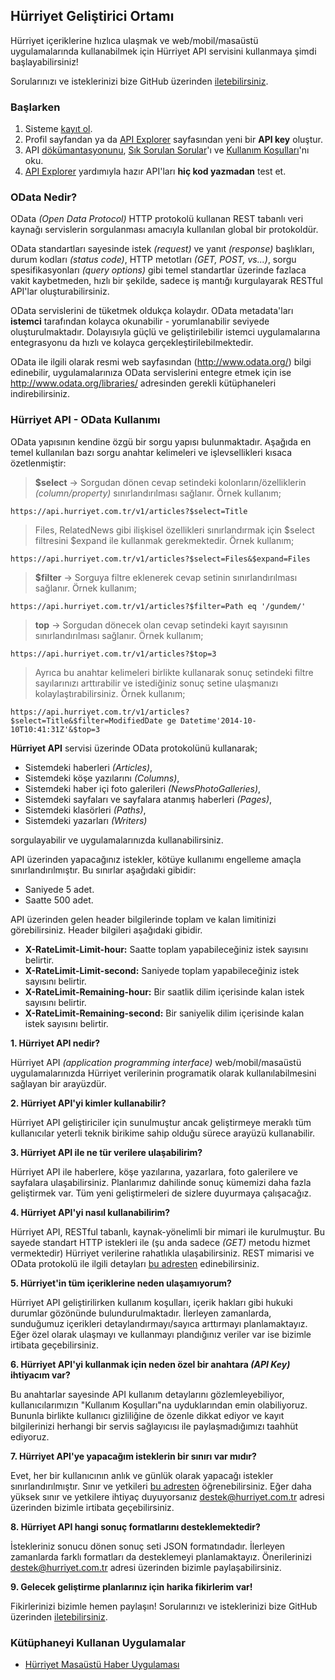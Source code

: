 ## Hürriyet Geliştirici Ortamı

Hürriyet içeriklerine hızlıca ulaşmak ve web/mobil/masaüstü uygulamalarında kullanabilmek için Hürriyet API servisini kullanmaya şimdi başlayabilirsiniz!

Sorularınızı ve isteklerinizi bize GitHub üzerinden [iletebilirsiniz](https://github.com/hurriyet/developers.hurriyet.com.tr/issues).

### Başlarken

 1. Sisteme [kayıt ol](https://developers.hurriyet.com.tr/developers/new).
 2. Profil sayfandan ya da [API Explorer](https://developers.hurriyet.com.tr/api-explorer/hurriyet-developers-api/versions/1.0/) sayfasından yeni bir **API key** oluştur.
 3. API [dökümantasyonunu](https://developers.hurriyet.com.tr/docs/versions/1.0), [Sık Sorulan Sorular](https://developers.hurriyet.com.tr/docs/versions/1.0/sik-sorulan-sorular-sss)'ı ve [Kullanım Koşulları](https://developers.hurriyet.com.tr/docs/versions/1.0/kullanim-kosullari)'nı oku.
 4. [API Explorer](https://developers.hurriyet.com.tr/api-explorer/hurriyet-developers-api/versions/1.0/) yardımıyla hazır API'ları **hiç kod yazmadan** test et.

### OData Nedir?
OData _(Open Data Protocol)_ HTTP protokolü kullanan REST tabanlı veri kaynağı servislerin sorgulanması amacıyla kullanılan global bir protokoldür.

OData standartları sayesinde istek _(request)_ ve yanıt _(response)_ başlıkları, durum kodları _(status code)_, HTTP metotları _(GET, POST, vs...)_, sorgu spesifikasyonları _(query options)_ gibi temel standartlar üzerinde fazlaca vakit kaybetmeden, hızlı bir şekilde, sadece iş mantığı kurgulayarak RESTful API'lar oluşturabilirsiniz.

OData servislerini de tüketmek oldukça kolaydır. OData metadata'ları **istemci** tarafından kolayca okunabilir - yorumlanabilir seviyede oluşturulmaktadır. Dolayısıyla güçlü ve geliştirilebilir istemci uygulamalarına entegrasyonu da hızlı ve kolayca gerçekleştirilebilmektedir.

OData ile ilgili olarak resmi web sayfasından (http://www.odata.org/) bilgi edinebilir, uygulamalarınıza OData servislerini entegre etmek için ise http://www.odata.org/libraries/ adresinden gerekli kütüphaneleri indirebilirsiniz.

### Hürriyet API - OData Kullanımı

OData yapısının kendine özgü bir sorgu yapısı bulunmaktadır. Aşağıda en temel kullanılan bazı sorgu anahtar kelimeleri ve işlevsellikleri kısaca özetlenmiştir:

> **$select** -> Sorgudan dönen cevap setindeki kolonların/özelliklerin _(column/property)_ sınırlandırılması sağlanır. Örnek kullanım;
```
https://api.hurriyet.com.tr/v1/articles?$select=Title
```
> Files, RelatedNews gibi ilişkisel özellikleri sınırlandırmak için $select filtresini $expand ile kullanmak gerekmektedir. Örnek kullanım;
```
https://api.hurriyet.com.tr/v1/articles?$select=Files&$expand=Files
```
> **$filter** -> Sorguya filtre eklenerek cevap setinin sınırlandırılması sağlanır. Örnek kullanım;
```
https://api.hurriyet.com.tr/v1/articles?$filter=Path eq '/gundem/'
```

> **top** -> Sorgudan dönecek olan cevap setindeki kayıt sayısının sınırlandırılması sağlanır. Örnek kullanım;
```
https://api.hurriyet.com.tr/v1/articles?$top=3
```

> Ayrıca bu anahtar kelimeleri birlikte kullanarak sonuç setindeki filtre sayılarınızı arttırabilir ve istediğiniz sonuç setine ulaşmanızı kolaylaştırabilirsiniz. Örnek kullanım;
```
https://api.hurriyet.com.tr/v1/articles?$select=Title&$filter=ModifiedDate ge Datetime'2014-10-10T10:41:31Z'&$top=3
```

**Hürriyet API** servisi üzerinde OData protokolünü kullanarak;
  * Sistemdeki haberleri _(Articles)_,
  * Sistemdeki köşe yazılarını _(Columns)_,
  * Sistemdeki haber içi foto galerileri _(NewsPhotoGalleries)_,
  * Sistemdeki sayfaları ve sayfalara atanmış haberleri _(Pages)_,
  * Sistemdeki klasörleri _(Paths)_,
  * Sistemdeki yazarları _(Writers)_

sorgulayabilir ve uygulamalarınızda kullanabilirsiniz.

API üzerinden yapacağınız istekler, kötüye kullanımı engelleme amaçla sınırlandırılmıştır. Bu sınırlar aşağıdaki gibidir:
 * Saniyede 5 adet.
 * Saatte 500 adet.

API üzerinden gelen header bilgilerinde toplam ve kalan limitinizi görebilirsiniz. Header bilgileri aşağıdaki gibidir.
 * **X-RateLimit-Limit-hour:** Saatte toplam yapabileceğiniz istek sayısını belirtir.
 * **X-RateLimit-Limit-second:** Saniyede toplam yapabileceğiniz istek sayısını belirtir.
 * **X-RateLimit-Remaining-hour:** Bir saatlik dilim içerisinde kalan istek sayısını belirtir.
 * **X-RateLimit-Remaining-second:** Bir saniyelik dilim içerisinde kalan istek sayısını belirtir.

**1. Hürriyet API nedir?**

Hürriyet API _(application programming interface)_ web/mobil/masaüstü uygulamalarınızda Hürriyet verilerinin programatik olarak kullanılabilmesini sağlayan bir arayüzdür.

**2. Hürriyet API'yi kimler kullanabilir?**

Hürriyet API geliştiriciler için sunulmuştur ancak geliştirmeye meraklı tüm kullanıcılar yeterli teknik birikime sahip olduğu sürece arayüzü kullanabilir.

**3. Hürriyet API ile ne tür verilere ulaşabilirim?**

Hürriyet API ile haberlere, köşe yazılarına, yazarlara, foto galerilere ve sayfalara ulaşabilirsiniz. Planlarımız dahilinde sonuç kümemizi daha fazla geliştirmek var. Tüm yeni geliştirmeleri de sizlere duyurmaya çalışacağız.

**4. Hürriyet API'yi nasıl kullanabilirim?**

  Hürriyet API, RESTful tabanlı, kaynak-yönelimli bir mimari ile kurulmuştur. Bu sayede standart HTTP istekleri ile (şu anda sadece _(GET)_ metodu hizmet vermektedir) Hürriyet verilerine rahatlıkla ulaşabilirsiniz. REST mimarisi ve OData protokolü ile ilgili detayları [bu adresten](https://developers.hurriyet.com.tr/docs/versions/1.0/odata-hakkinda) edinebilirsiniz.

**5. Hürriyet'in tüm içeriklerine neden ulaşamıyorum?**

Hürriyet API geliştirilirken kullanım koşulları, içerik hakları gibi hukuki durumlar gözönünde bulundurulmaktadır. İlerleyen zamanlarda, sunduğumuz içerikleri detaylandırmayı/sayıca arttırmayı planlamaktayız. Eğer özel olarak ulaşmayı ve kullanmayı plandığınız veriler var ise bizimle irtibata geçebilirsiniz.

**6. Hürriyet API'yi kullanmak için neden özel bir anahtara _(API Key)_ ihtiyacım var?**

Bu anahtarlar sayesinde API kullanım detaylarını gözlemleyebiliyor, kullanıcılarımızın "Kullanım Koşulları"na uyduklarından emin olabiliyoruz. Bununla birlikte kullanıcı gizliliğine de özenle dikkat ediyor ve kayıt bilgilerinizi herhangi bir servis sağlayıcısı ile paylaşmadığımızı taahhüt ediyoruz.

**7. Hürriyet API'ye yapacağım isteklerin bir sınırı var mıdır?**

Evet, her bir kullanıcının anlık ve günlük olarak yapacağı istekler sınırlandırılmıştır. Sınır ve yetkileri [bu adresten](https://developers.hurriyet.com.tr/docs/versions/1.0/istek-sinirlari) öğrenebilirsiniz. Eğer daha yüksek sınır ve yetkilere ihtiyaç duyuyorsanız <destek@hurriyet.com.tr> adresi üzerinden bizimle irtibata geçebilirsiniz.

**8. Hürriyet API hangi sonuç formatlarını desteklemektedir?**

İstekleriniz sonucu dönen sonuç seti JSON formatındadır. İlerleyen zamanlarda farklı formatları da desteklemeyi planlamaktayız. Önerilerinizi <destek@hurriyet.com.tr> adresi üzerinden bizimle paylaşabilirsiniz.

**9. Gelecek geliştirme planlarınız için harika fikirlerim var!**

Fikirlerinizi bizimle hemen paylaşın! Sorularınızı ve isteklerinizi bize GitHub üzerinden [iletebilirsiniz](https://github.com/hurriyet/developers.hurriyet.com.tr/issues).

### Kütüphaneyi Kullanan Uygulamalar
- [Hürriyet Masaüstü Haber Uygulaması](https://github.com/nuriu/Haber)
